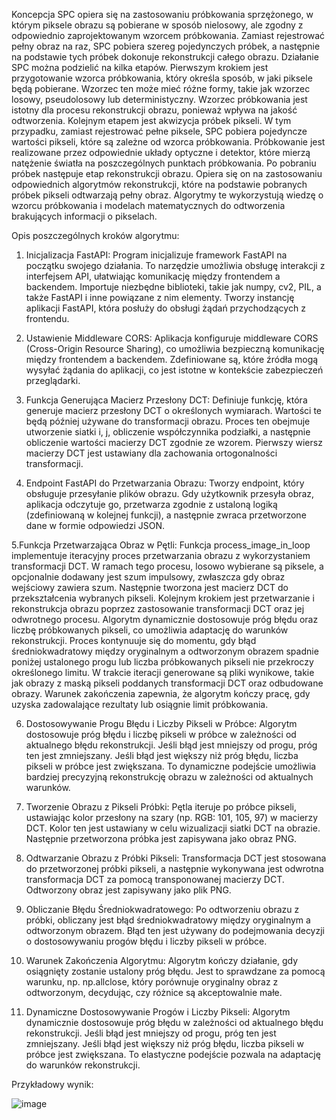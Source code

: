 Koncepcja SPC opiera się na zastosowaniu próbkowania sprzężonego, w którym piksele obrazu są pobierane w sposób nielosowy, ale zgodny z odpowiednio zaprojektowanym wzorcem próbkowania. Zamiast rejestrować pełny obraz na raz, SPC pobiera szereg pojedynczych próbek, a następnie na podstawie tych próbek dokonuje rekonstrukcji całego obrazu.
Działanie SPC można podzielić na kilka etapów. Pierwszym krokiem jest przygotowanie wzorca próbkowania, który określa sposób, w jaki piksele będą pobierane. Wzorzec ten może mieć różne formy, takie jak wzorzec losowy, pseudolosowy lub deterministyczny. Wzorzec próbkowania jest istotny dla procesu rekonstrukcji obrazu, ponieważ wpływa na jakość odtworzenia.
Kolejnym etapem jest akwizycja próbek pikseli. W tym przypadku, zamiast rejestrować pełne piksele, SPC pobiera pojedyncze wartości pikseli, które są zależne od wzorca próbkowania. Próbkowanie jest realizowane przez odpowiednie układy optyczne i detektor, które mierzą natężenie światła na poszczególnych punktach próbkowania.
Po pobraniu próbek następuje etap rekonstrukcji obrazu. Opiera się on na zastosowaniu odpowiednich algorytmów rekonstrukcji, które na podstawie pobranych próbek pikseli
odtwarzają pełny obraz. Algorytmy te wykorzystują wiedzę o wzorcu próbkowania i modelach matematycznych do odtworzenia brakujących informacji o pikselach.

Opis poszczególnych kroków algorytmu:

1. Inicjalizacja FastAPI:
Program inicjalizuje framework FastAPI na początku swojego działania. To narzędzie umożliwia obsługę interakcji z interfejsem API, ułatwiając komunikację między frontendem a backendem. Importuje niezbędne biblioteki, takie jak numpy, cv2, PIL, a także FastAPI i inne powiązane z nim elementy. Tworzy instancję aplikacji FastAPI, która posłuży do obsługi żądań przychodzących z frontendu.

2. Ustawienie Middleware CORS:
Aplikacja konfiguruje middleware CORS (Cross-Origin Resource Sharing), co umożliwia bezpieczną komunikację między frontendem a backendem. Zdefiniowane są, które źródła mogą wysyłać żądania do aplikacji, co jest istotne w kontekście zabezpieczeń przeglądarki.

3. Funkcja Generująca Macierz Przesłony DCT:
Definiuje funkcję, która generuje macierz przesłony DCT o określonych wymiarach. Wartości te będą później używane do transformacji obrazu. Proces ten obejmuje utworzenie siatki i, j, obliczenie współczynnika podziałki, a następnie obliczenie wartości macierzy DCT zgodnie ze wzorem. Pierwszy wiersz macierzy DCT jest ustawiany dla zachowania ortogonalności transformacji.

4. Endpoint FastAPI do Przetwarzania Obrazu:
Tworzy endpoint, który obsługuje przesyłanie plików obrazu. Gdy użytkownik przesyła obraz, aplikacja odczytuje go, przetwarza zgodnie z ustaloną logiką (zdefiniowaną w kolejnej funkcji), a następnie zwraca przetworzone dane w formie odpowiedzi JSON.

5.Funkcja Przetwarzająca Obraz w Pętli:
Funkcja process_image_in_loop implementuje iteracyjny proces przetwarzania obrazu z wykorzystaniem transformacji DCT. W ramach tego procesu, losowo wybierane są piksele, a opcjonalnie dodawany jest szum impulsowy, zwłaszcza gdy obraz wejściowy zawiera szum. Następnie tworzona jest macierz DCT do przekształcenia wybranych pikseli. Kolejnym krokiem jest przetwarzanie i rekonstrukcja obrazu poprzez zastosowanie transformacji DCT oraz jej odwrotnego procesu. 
Algorytm dynamicznie dostosowuje próg błędu oraz liczbę próbkowanych pikseli, co umożliwia adaptację do warunków rekonstrukcji. Proces kontynuuje się do momentu, gdy błąd średniokwadratowy między oryginalnym a odtworzonym obrazem spadnie poniżej ustalonego progu lub liczba próbkowanych pikseli nie przekroczy określonego limitu. W trakcie iteracji generowane są pliki wynikowe, takie jak obrazy z maską pikseli poddanych transformacji DCT oraz odbudowane obrazy. Warunek zakończenia zapewnia, że algorytm kończy pracę, gdy uzyska zadowalające rezultaty lub osiągnie limit próbkowania.

6. Dostosowywanie Progu Błędu i Liczby Pikseli w Próbce:
Algorytm dostosowuje próg błędu i liczbę pikseli w próbce w zależności od aktualnego błędu rekonstrukcji. Jeśli błąd jest mniejszy od progu, próg ten jest zmniejszany. Jeśli błąd jest większy niż próg błędu, liczba pikseli w próbce jest zwiększana. To dynamiczne podejście umożliwia bardziej precyzyjną rekonstrukcję obrazu w zależności od aktualnych warunków.

7. Tworzenie Obrazu z Pikseli Próbki:
Pętla iteruje po próbce pikseli, ustawiając kolor przesłony na szary (np. RGB: 101, 105, 97) w macierzy DCT. Kolor ten jest ustawiany w celu wizualizacji siatki DCT na obrazie. Następnie przetworzona próbka jest zapisywana jako obraz PNG.

8. Odtwarzanie Obrazu z Próbki Pikseli:
Transformacja DCT jest stosowana do przetworzonej próbki pikseli, a następnie wykonywana jest odwrotna transformacja DCT za pomocą transponowanej macierzy DCT. Odtworzony obraz jest zapisywany jako plik PNG.

9. Obliczanie Błędu Średniokwadratowego:
Po odtworzeniu obrazu z próbki, obliczany jest błąd średniokwadratowy między oryginalnym a odtworzonym obrazem. Błąd ten jest używany do podejmowania decyzji o dostosowywaniu progów błędu i liczby pikseli w próbce.

10. Warunek Zakończenia Algorytmu:
Algorytm kończy działanie, gdy osiągnięty zostanie ustalony próg błędu. Jest to sprawdzane za pomocą warunku, np. np.allclose, który porównuje oryginalny obraz z odtworzonym, decydując, czy różnice są akceptowalnie małe.

11. Dynamiczne Dostosowywanie Progów i Liczby Pikseli:
Algorytm dynamicznie dostosowuje próg błędu w zależności od aktualnego błędu rekonstrukcji. Jeśli błąd jest mniejszy od progu, próg ten jest zmniejszany. Jeśli błąd jest większy niż próg błędu, liczba pikseli w próbce jest zwiększana. To elastyczne podejście pozwala na adaptację do warunków rekonstrukcji.

Przykładowy wynik:

![image](https://github.com/user-attachments/assets/d544b9e6-2981-417c-9692-4f3564bee864)

